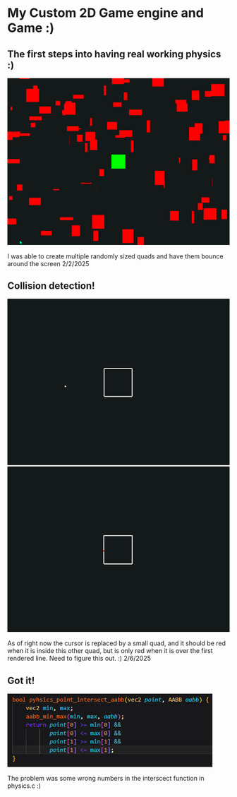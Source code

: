 # My Custom 2D Game engine and Game :) 

## The first steps into having real working physics :)
![physics engine at work!](./images/physics-pic.png)

I was able to create multiple randomly sized quads and have them bounce around the screen
2/2/2025

## Collision detection!

![collisions!](./images/collision-1.png)
![collisions!](./images/collision-2.png)

As of right now the cursor is replaced by a small quad, and it should be red when it is inside this other quad, but is only red when it is over the first rendered line. Need to figure this out. :)
2/6/2025

## Got it!
![more collisions!](./images/physics_point_intersect_aabb_code.png)

The problem was some wrong numbers in the interscect function in physics.c :)
